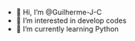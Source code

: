 - 👋 Hi, I’m @Guilherme-J-C
- 👀 I’m interested in develop codes
- 🌱 I’m currently learning Python


<!---
Guilherme-J-C/Guilherme-J-C is a ✨ special ✨ repository because its `README.md` (this file) appears on your GitHub profile.
You can click the Preview link to take a look at your changes.
--->
